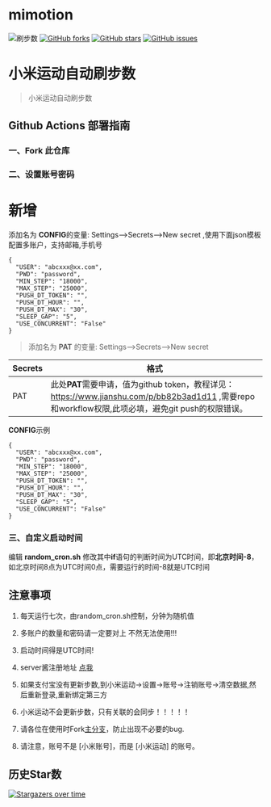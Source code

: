 # mimotion
![ 刷步数](https://github.com/xunichanghuan/mimotion-run/actions/workflows/run.yml/badge.svg)
[![GitHub forks](https://img.shields.io/github/forks/xunichanghuan/mimotion-run?style=flat-square)](https://github.com/xunichanghuan/mimotion-run/network)
[![GitHub stars](https://img.shields.io/github/stars/xunichanghuan/mimotion-run?style=flat-square)](https://github.com/xunichanghuan/mimotion-run/stargazers)
[![GitHub issues](https://img.shields.io/github/issues/xunichanghuan/mimotion-run?style=flat-square)](https://github.com/xunichanghuan/mimotion-run/issues)

# 小米运动自动刷步数

> 小米运动自动刷步数

## Github Actions 部署指南

### 一、Fork 此仓库

### 二、设置账号密码
# 新增
添加名为  **CONFIG**的变量: Settings-->Secrets-->New secret ,使用下面json模板配置多账户，支持邮箱,手机号
```
{
  "USER": "abcxxx@xx.com",
  "PWD": "password",
  "MIN_STEP": "18000",
  "MAX_STEP": "25000",
  "PUSH_DT_TOKEN": "",
  "PUSH_DT_HOUR": "",
  "PUSH_DT_MAX": "30",
  "SLEEP_GAP": "5",
  "USE_CONCURRENT": "False"
}
```
> 添加名为  **PAT** 的变量: Settings-->Secrets-->New secret

| Secrets |  格式  |
| -------- | ----- |
| PAT |   此处**PAT**需要申请，值为github token，教程详见：https://www.jianshu.com/p/bb82b3ad1d11 ,需要repo和workflow权限,此项必填，避免git push的权限错误。 |

**CONFIG**示例
```
{
  "USER": "abcxxx@xx.com",
  "PWD": "password",
  "MIN_STEP": "18000",
  "MAX_STEP": "25000",
  "PUSH_DT_TOKEN": "",
  "PUSH_DT_HOUR": "",
  "PUSH_DT_MAX": "30",
  "SLEEP_GAP": "5",
  "USE_CONCURRENT": "False"
}
```

### 三、自定义启动时间

编辑 **random_cron.sh**
修改其中**if**语句的判断时间为UTC时间，即**北京时间-8**，如北京时间8点为UTC时间0点，需要运行的时间-8就是UTC时间



## 注意事项

1. 每天运行七次，由random_cron.sh控制，分钟为随机值

2. 多账户的数量和密码请一定要对上 不然无法使用!!!

3. 启动时间得是UTC时间!

4. server酱注册地址 [点我](https://sct.ftqq.com/)

5. 如果支付宝没有更新步数,到小米运动->设置->账号->注销账号->清空数据,然后重新登录,重新绑定第三方

6. 小米运动不会更新步数，只有关联的会同步！！！！！

7. 请各位在使用时Fork[主分支](https://github.com/meyangge/mimotion-run/)，防止出现不必要的bug.

8. 请注意，账号不是 [小米账号]，而是 [小米运动] 的账号。

## 历史Star数 

[![Stargazers over time](https://starchart.cc/meyangge/mimotion-run.svg)](https://starchart.cc/meyangge/mimotion-run)

